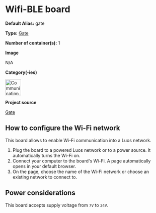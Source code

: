 # Wifi-BLE board
<div class="cust_sheet" markdown="1">
<p class="cust_sheet-title" markdown="1"><strong>Default Alias:</strong> gate</p>
<p class="cust_sheet-title" markdown="1"><strong>Type:</strong> <a href="/pages/high/containers_list/gate.md">Gate</a></p>
<p class="cust_sheet-title" markdown="1"><strong>Number of container(s):</strong> 1</p>
<p class="cust_sheet-title" markdown="1"><strong>Image</strong></p>
<p class="cust_indent" markdown="1"><!--<img height="150" src="../../../_assets/img/power-switch-container.png">-->N/A</p>
<p class="cust_sheet-title" markdown="1"><strong>Category(-ies)</strong></p>
<p class="cust_indent" markdown="1">
<img height="50" src="../../../_assets/img/sticker-communication.png" title="Communication">
</p>
<p class="cust_sheet-title" markdown="1"><strong>Project source </strong></p>
<a class="github-button" data-size="large" aria-label="Star Luos-io/Luos on GitHub" href="https://github.com/Luos-io/Examples/tree/master/Projects/Gate" target="_blank">Gate</a>
</div>

## How to configure the Wi-Fi network
This board allows to enable Wi-Fi communication into a Luos network.

1. Plug the board to a powered Luos network or to a power source. It automatically turns the Wi-Fi on.
2. Connect your computer to the board's Wi-Fi. A page automatically opens in your default browser.
3. On the page, choose the name of the Wi-Fi network or choose an existing network to connect to.

## Power considerations
This board accepts supply voltage from `7V` to `24V`.


